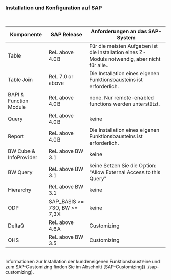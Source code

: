 ### Installation und Konfiguration auf SAP
<br/>

|Komponente             | SAP Release           | Anforderungen an das SAP-System                                                |
|----------------------|-----------------------|-------------------------------------------------------------------------------|
|Table                 | Rel. above 4.0B       | Für die meisten Aufgaben ist die Installation eines Z-Moduls notwendig, aber nicht für alle.. |
|Table Join            | Rel. 7.0 or above     | Die Installation eines eigenen Funktionsbausteins ist erforderlich.                        |
|BAPI & Function Module| Rel. above 4.0B       | none. Nur remote-enabled functions werden unterstützt.                            |
|Query                 | Rel. above 4.0B       | keine                                                                         |
|Report                | Rel. above 4.0B       | Die Installation eines eigenen Funktionsbausteins ist erforderlich.                        |
|BW Cube & InfoProvider| Rel. above BW 3.1     | keine                                                                          |
|BW Query              | Rel. above BW 3.1     | keine Setzen Sie die Option: "Allow External Access to this Query"                   |
|Hierarchy             | Rel. above BW 3.1     | keine                                                                          |
|ODP                   | SAP_BASIS >= 730, BW >= 7,3X   | keine                                                             |
|DeltaQ                | Rel. above 4.6A       | Customizing                                                                   |
|OHS                   | Rel. above BW 3.5     | Customizing                                                                   |

<br/>
Informationen zur Installation der kundeneigenen Funktionsbausteine und zum SAP-Customizing finden Sie im Abschnitt [SAP-Customizing](../sap-customizing).
